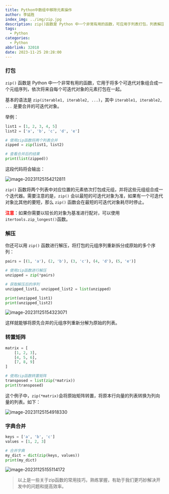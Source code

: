 ```yaml
---
title: Python中数组中移除元素操作
author: 李延胜
index_img: ../img/zip.jpg
description: zip()函数是 Python 中一个非常有用的函数，可应用于列表打包，列表解压，转置矩阵，列表合并等，本文展开解析并附上实例演示。
tags:
  - Python
categories:
  - Python
abbrlink: 32018
date: 2023-11-25 20:28:00
---
```

### 打包

`zip()` 函数是 Python 中一个非常有用的函数，它用于将多个可迭代对象组合成一个元组序列，依次将来自每个可迭代对象的元素打包在一起。

基本的语法是 `zip(iterable1, iterable2, ...)`，其中 `iterable1, iterable2, ...` 是要合并的可迭代对象。

举例：

```python
list1 = [1, 2, 3, 4, 5]
list2 = ['a', 'b', 'c', 'd', 'e']

# 使用zip函数将两个列表合并
zipped = zip(list1, list2)

# 查看合并后的结果
print(list(zipped))
```

这段代码将会输出：

![image-20231125154212811](http://liyansheng.top/typora/image-20231125154212811.png)

`zip()` 函数将两个列表中对应位置的元素依次打包成元组，并将这些元组组合成一个迭代器。需要注意的是，`zip()` 会以最短的可迭代对象为准，如果有一个可迭代对象比其他的要短，那么 `zip()` 函数会在最短的可迭代对象耗尽时停止。

<font color='red'>**注意**</font>：如果你需要以较长的对象为基准进行配对，可以使用`itertools.zip_longest()`函数。

### 解压

你还可以用 `zip()` 函数进行解压，将打包的元组序列重新拆分成原始的多个序列：

```python
pairs = [(1, 'a'), (2, 'b'), (3, 'c'), (4, 'd'), (5, 'e')]

# 使用zip函数进行解压
unzipped = zip(*pairs)

# 获取解压后的序列
unzipped_list1, unzipped_list2 = list(unzipped)

print(unzipped_list1) 
print(unzipped_list2)  
```

![image-20231125154323071](http://liyansheng.top/typora/image-20231125154323071.png)

这样就能够将原先合并的元组序列重新分解为原始的列表。

### 转置矩阵

```python
matrix = [
    [1, 2, 3],
    [4, 5, 6],
    [7, 8, 9]
]

# 使用zip函数转置矩阵
transposed = list(zip(*matrix))
print(transposed)
```

这个例子中，`zip(*matrix)`会将原始矩阵转置，将原本行向量的列表转换为列向量的列表。如下：

![image-20231125154918330](http://liyansheng.top/typora/image-20231125154918330.png)



### 字典合并

```python
keys = ['a', 'b', 'c']
values = [1, 2, 3]

# 合并字典
my_dict = dict(zip(keys, values))
print(my_dict)
```

![image-20231125155114172](http://liyansheng.top/typora/image-20231125155114172.png)

> 以上是一些关于zip函数的常用技巧，熟练掌握，有助于我们更巧妙解决开发中的问题和提高效率。